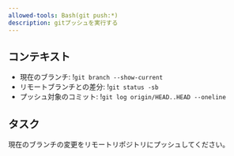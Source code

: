 ```yaml
---
allowed-tools: Bash(git push:*)
description: gitプッシュを実行する
---
```


## コンテキスト

- 現在のブランチ: !`git branch --show-current`
- リモートブランチとの差分: !`git status -sb`
- プッシュ対象のコミット: !`git log origin/HEAD..HEAD --oneline`

## タスク

現在のブランチの変更をリモートリポジトリにプッシュしてください。
